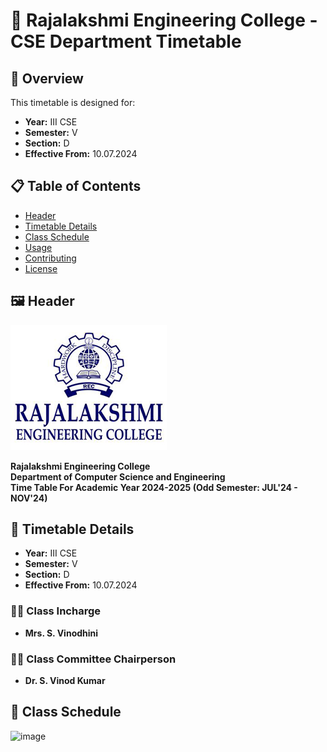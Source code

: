 # 📅 Rajalakshmi Engineering College - CSE Department Timetable

## 🏫 Overview

This timetable is designed for:
- **Year:** III CSE
- **Semester:** V
- **Section:** D
- **Effective From:** 10.07.2024

## 📋 Table of Contents

- [Header](#header)
- [Timetable Details](#timetable-details)
- [Class Schedule](#class-schedule)
- [Usage](#usage)
- [Contributing](#contributing)
- [License](#license)

## 🖼️ Header

![College Logo](rajalakshmi-eng-clg-logo.jpg)

**Rajalakshmi Engineering College**  
**Department of Computer Science and Engineering**  
**Time Table For Academic Year 2024-2025 (Odd Semester: JUL'24 - NOV'24)**

## 📝 Timetable Details

- **Year:** III CSE
- **Semester:** V
- **Section:** D
- **Effective From:** 10.07.2024

### 👩‍🏫 Class Incharge

- **Mrs. S. Vinodhini**

### 👨‍🏫 Class Committee Chairperson

- **Dr. S. Vinod Kumar**

## 📅 Class Schedule

![image](https://github.com/user-attachments/assets/f86d615d-5ce7-49ab-be28-701d6a7cb977)

